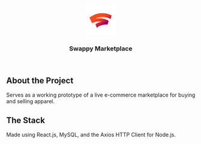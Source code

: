 <a name="readme-top"></a>
<br />
<p align="center">
  <a href="https://github.com/gabrielvotaw/portfolio">
    <img src="src/assets/images/logo.png" alt="Logo" width="80" height="80">
  </a>
  <h3 align="center">Swappy Marketplace</h3>
</p>

<p align="center">
  <a aria-label="License" href="https://github.com/gabrielvotaw/lexical-analysis/LICENSE">
    <img alt="" src="https://img.shields.io/npm/l/next.svg?style=for-the-badge&labelColor=000000">
  </a>
</p>

## About the Project

Serves as a working prototype of a live e-commerce marketplace for buying and selling apparel.

## The Stack

Made using React.js, MySQL, and the Axios HTTP Client for Node.js.

